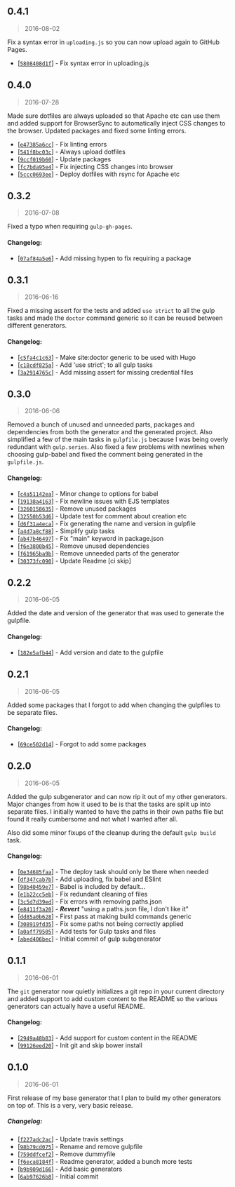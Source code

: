 <a name="0.4.1"></a>
## 0.4.1
> 2016-08-02

Fix a syntax error in `uploading.js` so you can now upload again to GitHub
Pages.

* [[`5808408d1f`](https://github.com/sondr3/generator-statisk/commit/5808408d1f)] - Fix syntax error in uploading.js

<a name="0.4.0"></a>
## 0.4.0
> 2016-07-28

Made sure dotfiles are always uploaded so that Apache etc can use them and added
support for BrowserSync to automatically inject CSS changes to the browser.
Updated packages and fixed some linting errors.

* [[`e47385a6cc`](https://github.com/sondr3/generator-statisk/commit/e47385a6cc)] - Fix linting errors
* [[`541f8bc03c`](https://github.com/sondr3/generator-statisk/commit/541f8bc03c)] - Always upload dotfiles
* [[`9ccf019b60`](https://github.com/sondr3/generator-statisk/commit/9ccf019b60)] - Update packages
* [[`fc7bda95e4`](https://github.com/sondr3/generator-statisk/commit/fc7bda95e4)] - Fix injecting CSS changes into browser
* [[`5ccc0693ee`](https://github.com/sondr3/generator-statisk/commit/5ccc0693ee)] - Deploy dotfiles with rsync for Apache etc

<a name="0.3.2"></a>
## 0.3.2
> 2016-07-08

Fixed a typo when requiring `gulp-gh-pages`.

#### Changelog:
* [[`07af84a5e6`](https://github.com/sondr3/generator-statisk/commit/07af84a5e6)] - Add missing hypen to fix requiring a package

<a name="0.3.1"></a>
## 0.3.1
> 2016-06-16

Fixed a missing assert for the tests and added `use strict` to all the gulp
tasks and made the `doctor` command generic so it can be reused between
different generators.

#### Changelog:
* [[`c5fa4c1c63`](https://github.com/sondr3/generator-statisk/commit/c5fa4c1c63)] - Make site:doctor generic to be used with Hugo
* [[`c18cdf825a`](https://github.com/sondr3/generator-statisk/commit/c18cdf825a)] - Add 'use strict'; to all gulp tasks
* [[`3a2914765c`](https://github.com/sondr3/generator-statisk/commit/3a2914765c)] - Add missing assert for missing credential files

<a name="0.3.0"></a>
## 0.3.0
> 2016-06-06

Removed a bunch of unused and unneeded parts, packages and dependencies from
both the generator and the generated project. Also simplified a few of the main
tasks in `gulpfile.js` because I was being overly redundant with `gulp.series`.
Also fixed a few problems with newlines when choosing gulp-babel and fixed the
comment being generated in the `gulpfile.js`.

#### Changelog:
* [[`c4a51142ea`](https://github.com/sondr3/generator-statisk/commit/c4a51142ea)] - Minor change to options for babel
* [[`19138a4163`](https://github.com/sondr3/generator-statisk/commit/19138a4163)] - Fix newline issues with EJS templates
* [[`3260158635`](https://github.com/sondr3/generator-statisk/commit/3260158635)] - Remove unused packages
* [[`32550b53d6`](https://github.com/sondr3/generator-statisk/commit/32550b53d6)] - Update test for comment about creation etc
* [[`d6f31a4eca`](https://github.com/sondr3/generator-statisk/commit/d6f31a4eca)] - Fix generating the name and version in gulpfile
* [[`a4d7a8cf88`](https://github.com/sondr3/generator-statisk/commit/a4d7a8cf88)] - Simplify gulp tasks
* [[`ab47b46497`](https://github.com/sondr3/generator-statisk/commit/ab47b46497)] - Fix "main" keyword in package.json
* [[`f6e3800b45`](https://github.com/sondr3/generator-statisk/commit/f6e3800b45)] - Remove unused dependencies
* [[`f61965ba9b`](https://github.com/sondr3/generator-statisk/commit/f61965ba9b)] - Remove unneeded parts of the generator
* [[`30373fc090`](https://github.com/sondr3/generator-statisk/commit/30373fc090)] - Update Readme \[ci skip\]

<a name="0.2.2"></a>
## 0.2.2
> 2016-06-05

Added the date and version of the generator that was used to generate the
gulpfile.

#### Changelog:
* [[`182e5afb44`](https://github.com/sondr3/generator-statisk/commit/182e5afb44)] - Add version and date to the gulpfile

<a name="0.2.1"></a>
## 0.2.1
> 2016-06-05

Added some packages that I forgot to add when changing the gulpfiles to be
separate files.

#### Changelog:
* [[`69ce502d14`](https://github.com/sondr3/generator-statisk/commit/69ce502d14)] - Forgot to add some packages

<a name="0.2.0"></a>
## 0.2.0
> 2016-06-05

Added the gulp subgenerator and can now rip it out of my other generators. Major
changes from how it used to be is that the tasks are split up into separate
files. I initially wanted to have the paths in their own paths file but found it
really cumbersome and not what I wanted after all.

Also did some minor fixups of the cleanup during the default `gulp build` task.

#### Changelog:
* [[`0e34685faa`](https://github.com/sondr3/generator-statisk/commit/0e34685faa)] - The deploy task should only be there when needed
* [[`df347cab7b`](https://github.com/sondr3/generator-statisk/commit/df347cab7b)] - Add uploading, fix babel and ESlint
* [[`98b40459e7`](https://github.com/sondr3/generator-statisk/commit/98b40459e7)] - Babel is included by default...
* [[`e1b22cc5eb`](https://github.com/sondr3/generator-statisk/commit/e1b22cc5eb)] - Fix redundant cleaning of files
* [[`3c5d7d39ed`](https://github.com/sondr3/generator-statisk/commit/3c5d7d39ed)] - Fix errors with removing paths.json
* [[`e8411f3a20`](https://github.com/sondr3/generator-statisk/commit/e8411f3a20)] - ***Revert*** "using a paths.json file, I don't like it"
* [[`dd85a0b628`](https://github.com/sondr3/generator-statisk/commit/dd85a0b628)] - First pass at making build commands generic
* [[`308919fd35`](https://github.com/sondr3/generator-statisk/commit/308919fd35)] - Fix some paths not being correctly applied
* [[`a0aff79505`](https://github.com/sondr3/generator-statisk/commit/a0aff79505)] - Add tests for Gulp tasks and files
* [[`abed406bec`](https://github.com/sondr3/generator-statisk/commit/abed406bec)] - Initial commit of gulp subgenerator

<a name="0.1.1"></a>
## 0.1.1
> 2016-06-01

The `git` generator now quietly initializes a git repo in your current directory
and added support to add custom content to the README so the various generators
can actually have a useful README.

#### Changelog:
* [[`2949a48b83`](https://github.com/sondr3/generator-statisk/commit/2949a48b83)] - Add support for custom content in the README
* [[`99126eed20`](https://github.com/sondr3/generator-statisk/commit/99126eed20)] - Init git and skip bower install

<a name="0.1.0"></a>
## 0.1.0
> 2016-06-01

First release of my base generator that I plan to build my other generators on
top of. This is a very, very basic release.

##### Changelog:
* [[`f227adc2ac`](https://github.com/sondr3/generator-statisk/commit/f227adc2ac)] - Update travis settings
* [[`98b79cd075`](https://github.com/sondr3/generator-statisk/commit/98b79cd075)] - Rename and remove gulpfile
* [[`759ddfcef2`](https://github.com/sondr3/generator-statisk/commit/759ddfcef2)] - Remove dummyfile
* [[`f6eca8184f`](https://github.com/sondr3/generator-statisk/commit/f6eca8184f)] - Readme generator, added a bunch more tests
* [[`b9b909d166`](https://github.com/sondr3/generator-statisk/commit/b9b909d166)] - Add basic generators
* [[`6ab97626b8`](https://github.com/sondr3/generator-statisk/commit/6ab97626b8)] - Initial commit
